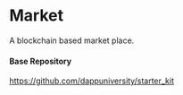 # Market
A blockchain based market place.

#### Base Repository
https://github.com/dappuniversity/starter_kit
